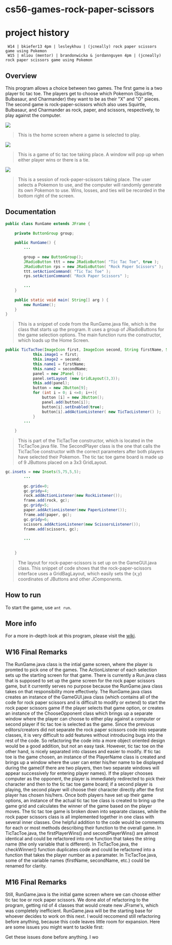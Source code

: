 cs56-games-rock-paper-scissors
==============================

project history
===============
```
 W14 | bkiefer13 4pm | lesleykhuu | (jcneally) rock paper scissors game using Pokemon
 W15 | mliou (mentor) | brandonwicka & jordannguyen 4pm | (jcneally) rock paper scissors game using Pokemon
```

## Overview

This program allows a choice between two games. The first game is a two player tic tac toe. The players get to choose which Pokemon (Squirtle, Bulbasaur, and Charmander) they want to be as their "X" and "O" pieces. The second game is rock-paper-scissors which also uses Squirtle, Bulbasaur, and Charmander as rock, paper, and scissors, respectively, to play against the computer.

![](http://imgur.com/a/cM5Lb)

>This is the home screen where a game is selected to play.


![](http://imgur.com/a/HU2Hh)

>This is a game of tic tac toe taking place. A window will pop up when either player wins or there is a tie.


![](http://imgur.com/a/1iQD9)

>This is a session of rock-paper-scissors taking place. The user selects a Pokemon to use, and the computer will randomly generate its own Pokemon to use. Wins, losses, and ties will be recorded in the bottom right of the screen.


## Documentation

```java
public class RunGame extends JFrame {
    
    private ButtonGroup group;
    
    public RunGame() {
        ...
        
        group = new ButtonGroup();
        JRadioButton ttt = new JRadioButton( "Tic Tac Toe", true );
        JRadioButton rps = new JRadioButton( "Rock Paper Scissors" );
        ttt.setActionCommand( "Tic Tac Toe" );
        rps.setActionCommand( "Rock Paper Scissors" );
        
        ...
    }
    
    public static void main( String[] arg ) {
        new RunGame();
    }
}

```
>This is a snippet of code from the RunGame.java file, which is the class that starts up the program. It uses a group of JRadioButtons for the game selection options. The main function runs the constructor, which loads up the Home Screen. 

```java
public TicTacToe(ImageIcon first, ImageIcon second, String firstName, String secondName){
            this.image1 = first;
            this.image2 = second;
            this.name1 = firstName;
            this.name2 = secondName;
            panel = new JPanel ();
            panel.setLayout (new GridLayout(3,3));
            this.add(panel);
            button = new JButton[9];
            for (int i = 0; i <=8; i++){
				button [i] = new JButton();
				panel.add(button[i]);
				button[i].setEnabled(true);
				button[i].addActionListener( new TicTacListener() );
			}
	    ...
		
	}
```
>This is part of the TicTacToe constructor, which is located in the TicTacToe.java file. The SecondPlayer class is the one that calls the TicTacToe constructor with the correct parameters after both players have selected their Pokemon. The tic tac toe game board is made up of 9 JButtons placed on a 3x3 GridLayout.

```java
gc.insets = new Insets(5,75,5,5);
        ...
   
        gc.gridx=0;
        gc.gridy=4;
        rock.addActionListener(new RockListener());
        frame.add(rock, gc);
        gc.gridy=5;
        paper.addActionListener(new PaperListener());
        frame.add(paper, gc);
        gc.gridy=6;
        scissors.addActionListener(new ScissorsListener());
        frame.add(scissors, gc);
        
        ...  
        
		
    }
```
>The layout for rock-paper-scissors is set up on the GameGUI.java class. This snippet of code shows that the rock-paper-scissors interface uses a GridBagLayout, which easily sets the (x,y) coordinates of JButtons and other JComponents.


## How to run 
To start the game, use `ant run`. 

## More info
For a more in-depth look at this program, please visit the [wiki](https://github.com/UCSB-CS56-Projects/cs56-games-rock-paper-scissors/wiki).

## W16 Final Remarks
The RunGame.java class is the intial game screen, where the player is promted to pick one of the games. The ActionListener of each selection sets up the starting screen for that game. There is currently a Run.java class that is supposed to set up the game screen for the rock paper scissors game, but it currently serves no purpose because the RunGame.java class takes on that responsibility more effectively. The RunGame.java class creates an instance of the GameGUI.java class (which contains all of the code for rock paper scissors and is difficult to modify or extend) to start the rock paper scissors game if the player selects that game option, or creates an instance of the ChooseOpponent class which brings up a separate window where the player can choose to either play against a computer or second player if tic tac toe is selected as the game.
Since the previous editors/creators did not separate the rock paper scissors code into separate classes, it is very difficult to add features without introducing bugs into the rest of the code. So refactoring the code into a more object oriented design would be a good addition, but not an easy task. However, tic tac toe on the other hand, is nicely separated into classes and easier to modify. If tic tac toe is the game chosen, an instance of the PlayerName class is created and brings up a window where the user can enter his/her name to be displayed during the game(if there are two players, then two separate windows will appear successively for entering player names). If the player chooses computer as the opponent, the player is immediately redirected to pick their character and then to the tic tac toe game board; if a second player is playing, the second player will choose their character directly after the first player has chosen his/hers. Once both players have set up their game options, an instance of the actual tic tac toe class is created to bring up the game grid and calculates the winner of the game based on the player moves. The tic tac toe game is broken down into separate classes, while the rock paper scissors class is all implemented together in one class with several inner classes. One helpful addition to the code would be comments for each or most methods describing their function to the overall game. In TicTacToe.java, the firstPlayerWins() and secondPlayerWins() are almost identical and could be refactored into one function that takes the string name (the only variable that is different). In TicTacToe.java, the checkWinner() function duplicates code and could be refactored into a function that takes the player number as a paramater. In TicTacToe.java, some of the variable names (firstName, secondName, etc.) could be renamed for clarity.

## M16 Final Remarks
Still, RunGame.java is the initial game screen where we can choose either tic tac toe or rock paper scissors. We done alot of refactoring to the program, getting rid of 4 classes that would create new JFrame's, which was completely inefficient. RunGame.java will be the starting base for whoever decides to work on this next. I would reccomend still refactoring before anything, because this code leaves little room for expansion. Here are some issues you might want to tackle first:

Get these issues done before anything. I wo
